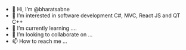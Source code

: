 - 👋 Hi, I’m @bharatsabne
- 👀 I’m interested in software development C#, MVC, React JS and QT C++
- 🌱 I’m currently learning ....
- 💞️ I’m looking to collaborate on ...
- 📫 How to reach me ...

<!---
bharatsabne/bharatsabne is a ✨ special ✨ repository because its `README.md` (this file) appears on your GitHub profile.
You can click the Preview link to take a look at your changes.
--->
